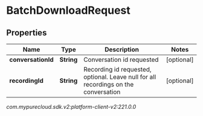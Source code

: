 # BatchDownloadRequest


## Properties

| Name | Type | Description | Notes |
| ------------ | ------------- | ------------- | ------------- |
| **conversationId** | **String** | Conversation id requested |  [optional] |
| **recordingId** | **String** | Recording id requested, optional.  Leave null for all recordings on the conversation |  [optional] |




_com.mypurecloud.sdk.v2:platform-client-v2:221.0.0_
